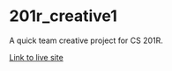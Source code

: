 # 201r_creative1

A quick team creative project for CS 201R.

[Link to live site](http://josephmhansen.com/ec2/creative-1)
